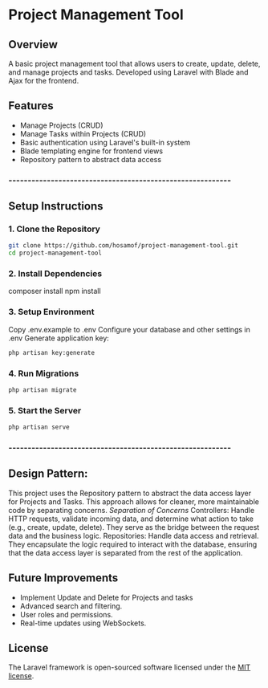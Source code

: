 # Project Management Tool

## Overview
A basic project management tool that allows users to create, update, delete, and manage projects and tasks. Developed using Laravel with Blade and Ajax for the frontend.

## Features
- Manage Projects (CRUD)
- Manage Tasks within Projects (CRUD)
- Basic authentication using Laravel's built-in system
- Blade templating engine for frontend views
- Repository pattern to abstract data access

### ---------------------------------------------------------- ###

## Setup Instructions

### 1. Clone the Repository
```bash
git clone https://github.com/hosamof/project-management-tool.git
cd project-management-tool
```

### 2. Install Dependencies
composer install
npm install


### 3. Setup Environment
Copy .env.example to .env
Configure your database and other settings in .env
Generate application key:
```bash
php artisan key:generate
```

### 4. Run Migrations
```bash
php artisan migrate
```

### 5. Start the Server
```bash
php artisan serve
```

### ---------------------------------------------------------- ###

## Design Pattern:
This project uses the Repository pattern to abstract the data access layer for Projects and Tasks. This approach allows for cleaner, more maintainable code by separating concerns.
*Separation of Concerns*
Controllers: Handle HTTP requests, validate incoming data, and determine what action to take (e.g., create, update, delete). They serve as the bridge between the request data and the business logic.
Repositories: Handle data access and retrieval. They encapsulate the logic required to interact with the database, ensuring that the data access layer is separated from the rest of the application.

## Future Improvements
- Implement Update and Delete for Projects and tasks
- Advanced search and filtering.
- User roles and permissions.
- Real-time updates using WebSockets.


## License

The Laravel framework is open-sourced software licensed under the [MIT license](https://opensource.org/licenses/MIT).
